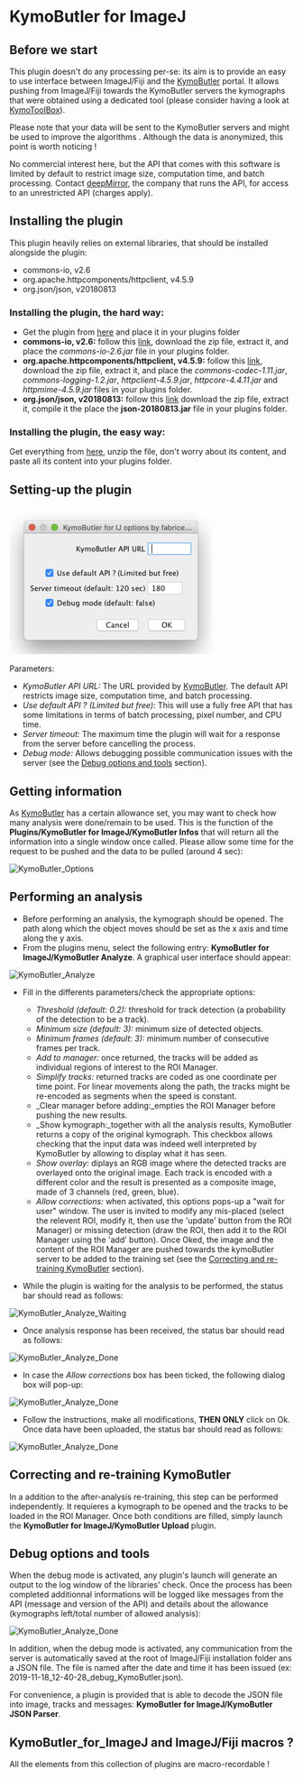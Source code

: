 # KymoButler for ImageJ


## Before we start
This plugin doesn't do any processing per-se: its aim is to provide an easy to use interface between ImageJ/Fiji and the [KymoButler](https://deepmirror.ai/software/kymobutler/) portal. It allows pushing from ImageJ/Fiji towards the KymoButler servers the kymographs that were obtained using a dedicated tool (please consider having a look at [KymoToolBox](https://github.com/fabricecordelieres/IJ-Plugin_KymoToolBox)).

Please note that your data will be sent to the KymoButler servers and might be used to improve the algorithms . Although the data is anonymized, this point is worth noticing !

No commercial interest here, but the API that comes with this software is limited by default to restrict image size, computation time, and batch processing. Contact [deepMirror](https://deepmirror.ai), the company that runs the API, for access to an unrestricted API (charges apply).

## Installing the plugin
This plugin heavily relies on external libraries, that should be installed alongside the plugin:

* commons-io, v2.6
* org.apache.httpcomponents/httpclient, v4.5.9
* org.json/json, v20180813

### Installing the plugin, the hard way:

* Get the plugin from [here](https://github.com/fabricecordelieres/IJ-Plugin_KymoButler_for_ImageJ/releases/download/v1.0.0/KymoButler4IJ_.jar) and place it in your plugins folder
* __commons-io, v2.6:__ follow this [link](https://www-eu.apache.org/dist//commons/io/binaries/commons-io-2.6-bin.zip), download the zip file, extract it, and place the _commons-io-2.6.jar_ file in your plugins folder.
* __org.apache.httpcomponents/httpclient, v4.5.9:__ follow this [link](https://www-eu.apache.org/dist/httpcomponents/httpclient/binary/httpcomponents-client-4.5.9-bin.zip), download the zip file, extract it, and place the _commons-codec-1.11.jar_, _commons-logging-1.2.jar_, _httpclient-4.5.9.jar_, _httpcore-4.4.11.jar_ and _httpmime-4.5.9.jar_ files in your plugins folder.
* __org.json/json, v20180813:__ follow this [link](https://github.com/stleary/JSON-java/archive/20180813.zip) download the zip file, extract it, compile it the place the __json-20180813.jar__ file in your plugins folder.

### Installing the plugin, the easy way:
Get everything from [here](https://github.com/fabricecordelieres/IJ-Plugin_KymoButler_for_ImageJ/releases/download/v1.0.0/KymoButler4IJ-and-friends_v1.zip), unzip the file, don't worry about its content, and paste all its content into your plugins folder.


## Setting-up the plugin

![KymoButler_Options](img/KymoButler_Options.png)

Parameters:

* _KymoButler API URL:_ The URL provided by [KymoButler](https://deepmirror.ai/software/kymobutler/). The default API restricts image size, computation time, and batch processing.
* _Use default API ? (Limited but free)_: This will use a fully free API that has some limitations in terms of batch processing, pixel number, and CPU time.
* _Server timeout:_ The maximum time the plugin will wait for a response from the server before cancelling the process.
* _Debug mode:_ Allows debugging possible communication issues with the server (see the [Debug options and tools](#debug-options-and-tools) section).


## Getting information

As [KymoButler](https://deepmirror.ai/software/kymobutler/) has a certain allowance set, you may want to check how many analysis were done/remain to be used. This is the function of the __Plugins/KymoButler for ImageJ/KymoButler Infos__ that will return all the information into a single window once called. Please allow some time for the request to be pushed and the data to be pulled (around 4 sec):

![KymoButler_Options](img/KymoButler_Infos.png)


## Performing an analysis

* Before performing an analysis, the kymograph should be opened. The path along which the object moves should be set as the x axis and time along the y axis.
* From the plugins menu, select the following entry: __KymoButler for ImageJ/KymoButler Analyze__. A graphical user interface should appear:

![KymoButler_Analyze](img/KymoButler_Analyze.png)

* Fill in the differents parameters/check the appropriate options:
	* _Threshold (default: 0.2):_ threshold for track detection (a probability of the detection to be a track).
	* _Minimum size (default: 3):_ minimum size of detected objects.
	* _Minimum frames (default: 3):_ minimum number of consecutive frames per track.
	* _Add to manager:_ once returned, the tracks will be added as individual regions of interest to the ROI Manager.
	* _Simplify tracks:_ returned tracks are coded as one coordinate per time point. For linear movements along the path, the tracks might be re-encoded as segments when the speed is constant.
	* _Clear manager before adding:_empties the ROI Manager before pushing the new results.
	* _Show kymograph:_together with all the analysis results, KymoButler returns a copy of the original kymograph. This checkbox allows checking that the input data was indeed well interpreted by KymoButler by allowing to display what it has seen.
	* _Show overlay:_ diplays an RGB image where the detected tracks are overlayed onto the original image. Each track is encoded with a different color and the result is presented as a composite image, made of 3 channels (red, green, blue).
	* _Allow corrections:_ when activated, this options pops-up a "wait for user" window. The user is invited to modify any mis-placed (select the relevent ROI, modify it, then use the 'update' button from the ROI Manager) or missing detection (draw the ROI, then add it to the ROI Manager using the 'add' button). Once Oked, the image and the content of the ROI Manager are pushed towards the kymoButler server to be added to the training set (see the [Correcting and re-training KymoButler](#correcting-and-re-training-KymoButler) section).

* While the plugin is waiting for the analysis to be performed, the status bar should read as follows:

![KymoButler_Analyze_Waiting](img/KymoButler_Analyze_Waiting.png)

* Once analysis response has been received, the status bar should read as follows:

![KymoButler_Analyze_Done](img/KymoButler_Analyze_Done.png)

* In case the _Allow corrections_ box has been ticked, the following dialog box will pop-up:

![KymoButler_Analyze_Done](img/KymoButler_Analyze_Retrain.png)

* Follow the instructions, make all modifications, __THEN ONLY__ click on Ok. Once data have been uploaded, the status bar should read as follows:

![KymoButler_Analyze_Done](img/KymoButler_Analyze_Uploaded.png)
 

## Correcting and re-training KymoButler

In a addition to the after-analysis re-training, this step can be performed independently. It requieres a kymograph to be opened and the tracks to be loaded in the ROI Manager. Once both conditions are filled, simply launch the __KymoButler for ImageJ/KymoButler Upload__ plugin.


## Debug options and tools

When the debug mode is activated, any plugin's launch will generate an output to the log window of the libraries' check. Once the process has been completed additionnal informations will be logged like messages from the API (message and version of the API) and details about the allowance (kymographs left/total number of allowed analysis):

![KymoButler_Analyze_Done](img/KymoButler_Debug_Log.png)

In addition, when the debug mode is activated, any communication from the server is automatically saved at the root of ImageJ/Fiji installation folder ans a JSON file. The file is named after the date and time it has been issued (ex: 2019-11-18\_12-40-28\_debug\_KymoButler.json). 

For convenience, a plugin is provided that is able to decode the JSON file into image, tracks and messages: __KymoButler for ImageJ/KymoButler JSON Parser__.


## KymoButler\_for\_ImageJ and ImageJ/Fiji macros ?

All the elements from this collection of plugins are macro-recordable !
